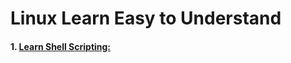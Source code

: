 # Linux Learn Easy to Understand

#### 1. [Learn Shell Scripting:](https://github.com/SumonPaul18/linux-scripting?tab=readme-ov-file)
